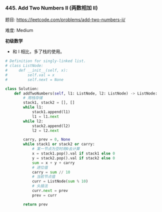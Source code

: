 ### 445. Add Two Numbers II (两数相加 II)

题目:
<https://leetcode.com/problems/add-two-numbers-ii/>

难度:   Medium


**初级数学**
- 和 I 相比，多了栈的使用。
```python
# Definition for singly-linked list.
# class ListNode:
#     def __init__(self, x):
#         self.val = x
#         self.next = None

class Solution:
    def addTwoNumbers(self, l1: ListNode, l2: ListNode) -> ListNode:
        # 用栈存储
        stack1, stack2 = [], []
        while l1: 
            stack1.append(l1)
            l1 = l1.next
        while l2:
            stack2.append(l2)
            l2 = l2.next

        carry, prev = 0, None
        while stack1 or stack2 or carry:  
            # 某一节点为空时用0去计算
            x = stack1.pop().val if stack1 else 0
            y = stack2.pop().val if stack2 else 0
            sum = x + y + carry
            # 进位值
            carry = sum // 10
            # 当前节点值
            curr = ListNode(sum % 10)
            # 头插法
            curr.next = prev
            prev = curr

        return prev
```

